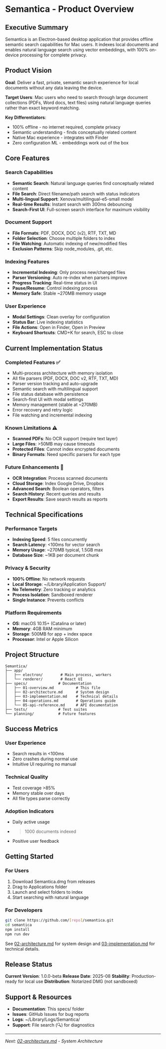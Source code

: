 # Semantica - Product Overview

## Executive Summary

Semantica is an Electron-based desktop application that provides offline semantic search capabilities for Mac users. It indexes local documents and enables natural language search using vector embeddings, with 100% on-device processing for complete privacy.

## Product Vision

**Goal**: Deliver a fast, private, semantic search experience for local documents without any data leaving the device.

**Target Users**: Mac users who need to search through large document collections (PDFs, Word docs, text files) using natural language queries rather than exact keyword matching.

**Key Differentiators**:
- 100% offline - no internet required, complete privacy
- Semantic understanding - finds conceptually related content
- Native Mac experience - integrates with Finder
- Zero configuration ML - embeddings work out of the box

## Core Features

### Search Capabilities
- **Semantic Search**: Natural language queries find conceptually related content
- **File Search**: Direct filename/path search with status indicators
- **Multi-lingual Support**: Xenova/multilingual-e5-small model
- **Real-time Results**: Instant search with 300ms debouncing
- **Search-First UI**: Full-screen search interface for maximum visibility

### Document Support
- **File Formats**: PDF, DOCX, DOC (v2), RTF, TXT, MD
- **Folder Selection**: Choose multiple folders to index
- **File Watching**: Automatic indexing of new/modified files
- **Exclusion Patterns**: Skip node_modules, .git, etc.

### Indexing Features
- **Incremental Indexing**: Only process new/changed files
- **Parser Versioning**: Auto re-index when parsers improve
- **Progress Tracking**: Real-time status in UI
- **Pause/Resume**: Control indexing process
- **Memory Safe**: Stable ~270MB memory usage

### User Experience
- **Modal Settings**: Clean overlay for configuration
- **Status Bar**: Live indexing statistics
- **File Actions**: Open in Finder, Open in Preview
- **Keyboard Shortcuts**: CMD+K for search, ESC to close

## Current Implementation Status

### Completed Features ✅
- Multi-process architecture with memory isolation
- All file parsers (PDF, DOCX, DOC v2, RTF, TXT, MD)
- Parser version tracking and auto-upgrade
- Semantic search with multilingual support
- File status database with persistence
- Search-first UI with modal settings
- Memory management (stable at ~270MB)
- Error recovery and retry logic
- File watching and incremental indexing

### Known Limitations ⚠️
- **Scanned PDFs**: No OCR support (require text layer)
- **Large Files**: >50MB may cause timeouts
- **Protected Files**: Cannot index encrypted documents
- **Binary Formats**: Need specific parsers for each type

### Future Enhancements 🚀
- **OCR Integration**: Process scanned documents
- **Cloud Storage**: Index Google Drive, Dropbox
- **Advanced Search**: Boolean operators, filters
- **Search History**: Recent queries and results
- **Export Results**: Save search results as reports

## Technical Specifications

### Performance Targets
- **Indexing Speed**: 5 files concurrently
- **Search Latency**: <100ms for vector search
- **Memory Usage**: ~270MB typical, 1.5GB max
- **Database Size**: ~1KB per document chunk

### Privacy & Security
- **100% Offline**: No network requests
- **Local Storage**: ~/Library/Application Support/
- **No Telemetry**: Zero tracking or analytics
- **Process Isolation**: Sandboxed renderer
- **Single Instance**: Prevents conflicts

### Platform Requirements
- **OS**: macOS 10.15+ (Catalina or later)
- **Memory**: 4GB RAM minimum
- **Storage**: 500MB for app + index space
- **Processor**: Intel or Apple Silicon

## Project Structure

```
Semantica/
├── app/
│   ├── electron/        # Main process, workers
│   └── renderer/        # React UI
├── specs/              # Documentation
│   ├── 01-overview.md          # This file
│   ├── 02-architecture.md      # System design
│   ├── 03-implementation.md    # Technical details
│   ├── 04-operations.md        # Operations guide
│   └── 05-api-reference.md     # API documentation
├── tests/              # Test suites
└── planning/           # Future features
```

## Success Metrics

### User Experience
- Search results in <100ms
- Zero crashes during normal use
- Intuitive UI requiring no manual

### Technical Quality
- Test coverage >85%
- Memory stable over days
- All file types parse correctly

### Adoption Indicators
- Daily active usage
- >1000 documents indexed
- Positive user feedback

## Getting Started

### For Users
1. Download Semantica.dmg from releases
2. Drag to Applications folder
3. Launch and select folders to index
4. Start searching with natural language

### For Developers
```bash
git clone https://github.com/[repo]/semantica.git
cd semantica
npm install
npm run dev
```

See [02-architecture.md](./02-architecture.md) for system design and [03-implementation.md](./03-implementation.md) for technical details.

## Release Status

**Current Version**: 1.0.0-beta
**Release Date**: 2025-08
**Stability**: Production-ready for local use
**Distribution**: Notarized DMG (not sandboxed)

## Support & Resources

- **Documentation**: This specs/ folder
- **Issues**: GitHub Issues for bug reports
- **Logs**: ~/Library/Logs/Semantica/
- **Support**: File search (🔍) for diagnostics

---

*Next: [02-architecture.md](./02-architecture.md) - System Architecture*